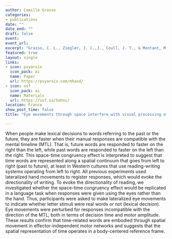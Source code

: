 ```yaml
---
author: Camille Grasso
categories:
- publications
date: ""
date_end: ""
draft: false
event: 
event_url: 
excerpt: "Grasso, C. L., Ziegler, J. C.,J., Coull, J. T., & Montant, M. (2022). Eye movements through space interfere with visual processing of time-related words. Under review."
featured: true
layout: single
links:
- icon: psyarxiv
  icon_pack: ai
  name: Paper
  url: https://psyarxiv.com/mhaxd/
- icon: osf
  icon_pack: ai
  name: Materials
  url: https://osf.io/5ehnc/
location: France
show_post_time: false
title: "Eye movements through space interfere with visual processing of time-related words"

---
```


When people make lexical decisions to words referring to the past or the future, they are faster when their manual responses are compatible with the mental timeline (MTL). That is, future words are responded to faster on the right than the left, while past words are responded to faster on the left than the right. This space-time congruency effect is interpreted to suggest that time words are represented along a spatial continuum that goes from left to right (past to future), at least in Western cultures that use reading-writing systems operating from left to right. All previous experiments used lateralized hand movements to register responses, which would evoke the directionality of writing. To evoke the directionality of reading, we investigated whether the space-time congruency effect would be replicated in a language task when responses were given using the eyes rather than the hand. Thus, participants were asked to make lateralized eye movements to indicate whether letter stimuli were real words or not (lexical decision). Eye movements were perturbed for responses incompatible with the direction of the MTL, both in terms of decision time and motor amplitude. These results confirm that time-related words are embodied through spatial movement in effector-independent motor networks and suggests that the spatial representation of time operates in a body-centered reference frame.

